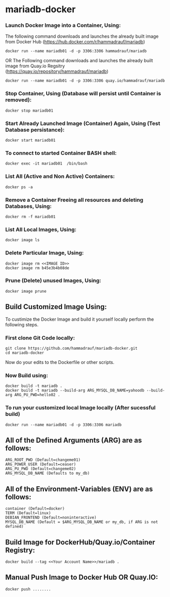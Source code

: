 # mariadb-docker

### Launch Docker Image into a Container, Using:

The following command downloads and launches the already built image from Docker Hub (https://hub.docker.com/r/hammadrauf/mariadb)

```
docker run --name mariadb01 -d -p 3306:3306 hammadrauf/mariadb
```
OR
The Following command downloads and launches the already built image from Quay.io Regsitry (https://quay.io/repository/hammadrauf/mariadb)

```
docker run --name mariadb01 -d -p 3306:3306 quay.io/hammadrauf/mariadb
```

### Stop  Container, Using (Database will persist until Container is removed):

```
docker stop mariadb01
```

### Start Already Launched Image (Container) Again, Using (Test Database persistance):

```
docker start mariadb01
```

### To connect to started Container BASH shell:

```
docker exec -it mariadb01  /bin/bash
```

### List All (Active and Non Active) Containers: 

```
docker ps -a
```

### Remove a Container Freeing all resources and deleting Databases, Using:

```
docker rm -f mariadb01
```

### List All Local Images, Using:

```
docker image ls
```

### Delete Particular Image, Using:

```
docker image rm <<IMAGE ID>>
docker image rm b45e3b4b08de
```

### Prune (Delete) unused Images, Using:

```
docker image prune
```

## Build  Customized Image Using:

To custimize the Docker Image and build it yourself locally perform the following steps.
### First clone Git Code locally:
```
git clone https://github.com/hammadrauf/mariadb-docker.git
cd mariadb-docker
```
Now do your edits to the Dockerfile or other scripts.

### Now Build using:
```
docker build -t mariadb .
docker build -t mariadb --build-arg ARG_MYSQL_DB_NAME=yahoodb --build-arg ARG_PU_PWD=hello02 .
```

### To run your customized local Image locally (After sucessful build)
```
docker run --name mariadb01 -d -p 3306:3306 mariadb
```

## All of the Defined Arguments (ARG) are as follows:
```
ARG_ROOT_PWD (Default=changeme01)
ARG_POWER_USER (Default=ceaser)
ARG_PU_PWD (Default=changeme02)
ARG_MYSQL_DB_NAME (Defaults to my_db)
```

## All of the Environment-Variables (ENV) are as follows:
```
container (Default=docker)
TERM (Default=linux)
DEBIAN_FRONTEND (Default=noninteractive)
MYSQL_DB_NAME (Default = $ARG_MYSQL_DB_NAME or my_db, if ARG is not defined)
```

## Build Image for DockerHub/Quay.io/Container Registry:

```
docker build --tag <<Your Account Name>>/mariadb .
```

## Manual Push Image to Docker Hub OR Quay.IO:
```
docker push ........
```
